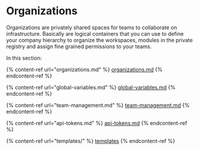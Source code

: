 # Organizations

Organizations are privately shared spaces for teams to collaborate on infrastructure. Basically are logical containers that you can use to define your company hierarchy to organize the workspaces, modules in the private registry and assign fine grained permissions to your teams.

In this section:

{% content-ref url="organizations.md" %}
[organizations.md](organizations.md)
{% endcontent-ref %}

{% content-ref url="global-variables.md" %}
[global-variables.md](global-variables.md)
{% endcontent-ref %}

{% content-ref url="team-management.md" %}
[team-management.md](team-management.md)
{% endcontent-ref %}

{% content-ref url="api-tokens.md" %}
[api-tokens.md](api-tokens.md)
{% endcontent-ref %}

{% content-ref url="templates/" %}
[templates](templates/)
{% endcontent-ref %}

